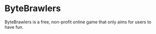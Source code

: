 # ByteBrawlers
ByteBrawlers is a free, non-profit online game that only aims for users to have fun. 
